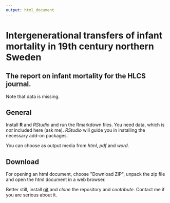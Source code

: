 ```yaml
---
output: html_document
---
```

# Intergenerational transfers of infant mortality in 19th century northern Sweden


## The report on infant mortality for the HLCS journal.

Note that data is missing.

## General

Install **R** and *RStudio* and run the Rmarkdown files. You need data,
which is *not* included here (ask me). *RStudio* will guide you in installing the
necessary add-on packages.

You can choose as output media from *html*, *pdf* and *word*.

## Download

For opening an html document, choose "Download ZIP",
unpack the zip file and open the html document in a web browser. 

Better still, install [git](https://git-scm.com) and *clone* the repository
and *contribute*. Contact me if you are serious about it.

